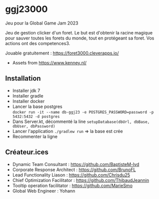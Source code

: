 # ggj23000

Jeu pour la Global Game Jam 2023

Jeu de gestion clicker d'un foret. Le but est d'obtenir la racine magique pour sauver toutes les forets du monde, tout en protégeant sa foret. Vos actions ont des competences3.

Jouable gratuitement : https://foret3000.cleverapps.io/

- Assets from https://www.kenney.nl/

## Installation

- Installer jdk 7
- Installer gradle
- Installer docker
- Lancer la base postgres  
`docker run -it --name db-ggj23 -e POSTGRES_PASSWORD=password -p 5432:5432 -d postgres`
- Dans Server.kt, décommenté la line `setupDatabase(dbUrl, dbBase, dbUser, dbPassword)`
- Lancer l'application `./gradlew run` => la base est crée
- Recommenter la ligne

## Créateur.ices

- Dynamic Team Consultant : https://github.com/BaptisteM-lvd
- Corporate Response Architect : https://github.com/BrunoFL
- Lead Functionality Liason : https://github.com/Chrisdu25
- Chief Optimization Facilitator : https://github.com/ThibaudJeannin
- Tooltip operation facilitator : https://github.com/MarieSmo
- Global Web Engineer : Yohann
